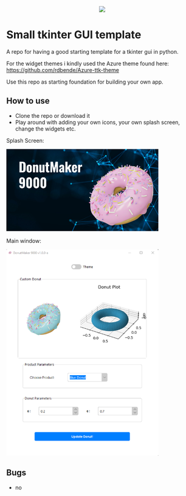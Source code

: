 <p align="center">
        <img src=["https://img.shields.io/github/contributors/badges/shields](https://img.shields.io/badge/Python-3.9-blue)" /></a>
</p>



# Small tkinter GUI template

A repo for having a good starting template for a tkinter gui in python.

For the widget themes i kindly used the Azure theme found here: https://github.com/rdbende/Azure-ttk-theme

Use this repo as starting foundation for building your own app.
 
 
## How to use
 * Clone the repo or download it
 * Play around with adding your own icons, your own splash screen, change the widgets etc. 



Splash Screen:



<img src="./doc/splash_screen.png" width="400">




Main window:

<img src="./doc/main_window.png" width="400">



## Bugs
 - no 
